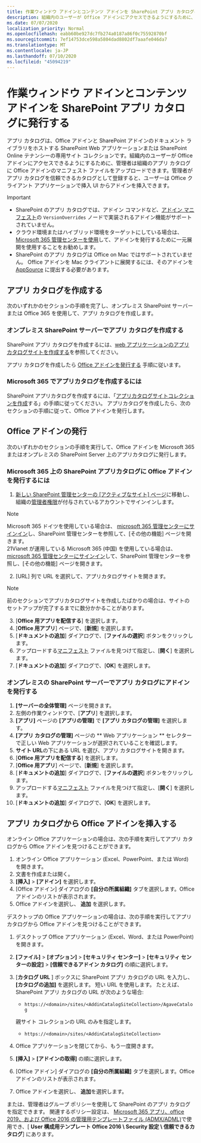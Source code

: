 ```yaml
---
title: 作業ウィンドウ アドインとコンテンツ アドインを SharePoint アプリ カタログに発行する
description: 組織内のユーザーが Office アドインにアクセスできるようにするために、管理者は組織のアプリ カタログに Office アドインのマニフェスト ファイルをアップロードできます。
ms.date: 07/07/2020
localization_priority: Normal
ms.openlocfilehash: eabb60be927dc7fb274a0187a86f0c75592870bf
ms.sourcegitcommit: 7ef14753dce598a5804dad8802df7aaafe046da7
ms.translationtype: MT
ms.contentlocale: ja-JP
ms.lasthandoff: 07/10/2020
ms.locfileid: "45094219"
---
```

# <a name="publish-task-pane-and-content-add-ins-to-a-sharepoint-app-catalog"></a>作業ウィンドウ アドインとコンテンツ アドインを SharePoint アプリ カタログに発行する

アプリ カタログは、Office アドインと SharePoint アドインのドキュメント ライブラリをホストする SharePoint Web アプリケーションまたは SharePoint Online テナンシーの専用サイト コレクションです。組織内のユーザーが Office アドインにアクセスできるようにするために、管理者は組織のアプリ カタログに Office アドインのマニフェスト ファイルをアップロードできます。管理者がアプリ カタログを信頼できるカタログとして登録すると、ユーザーは Office クライアント アプリケーションで挿入 UI からアドインを挿入できます。

> [!IMPORTANT]
> - SharePoint のアプリ カタログでは、アドイン コマンドなど、[アドイン マニフェスト](../develop/add-in-manifests.md)の `VersionOverrides` ノードで実装されるアドイン機能がサポートされていません。
> - クラウド環境またはハイブリッド環境をターゲットにしている場合は、 [Microsoft 365 管理センターを使用](../publish/centralized-deployment.md)して、アドインを発行するために一元展開を使用することをお勧めします。
> - SharePoint のアプリ カタログは Office on Mac ではサポートされていません。 Office アドインを Mac クライアントに展開するには、そのアドインを [AppSource](/office/dev/store/submit-to-the-office-store) に提出する必要があります。

## <a name="create-an-app-catalog"></a>アプリ カタログを作成する

次のいずれかのセクションの手順を完了し、オンプレミス SharePoint サーバーまたは Office 365 を使用して、アプリ カタログを作成します。

### <a name="to-create-an-app-catalog-for-on-premises-sharepoint-server"></a>オンプレミス SharePoint サーバーでアプリ カタログを作成する

SharePoint アプリ カタログを作成するには、[web アプリケーションのアプリ カタログサイトを作成する](/sharepoint/administration/manage-the-app-catalog)を参照してください。

アプリ カタログを作成したら [Office アドインを発行する](#publish-an-office-add-in) 手順に従います。

### <a name="to-create-an-app-catalog-on-microsoft-365"></a>Microsoft 365 でアプリカタログを作成するには

SharePoint アプリカタログを作成するには、「[アプリカタログサイトコレクションを作成](/sharepoint/use-app-catalog#step-1-create-the-app-catalog-site-collection)する」の手順に従ってください。 アプリカタログを作成したら、次のセクションの手順に従って、Office アドインを発行します。

## <a name="publish-an-office-add-in"></a>Office アドインの発行

次のいずれかのセクションの手順を実行して、Office アドインを Microsoft 365 またはオンプレミスの SharePoint Server 上のアプリカタログに発行します。

### <a name="to-publish-an-office-add-in-to-a-sharepoint-app-catalog-on-microsoft-365"></a>Microsoft 365 上の SharePoint アプリカタログに Office アドインを発行するには

1. [新しい SharePoint 管理センターの [アクティブなサイト] ページ](https://admin.microsoft.com/sharepoint?page=siteManagement&modern=true)に移動し、組織の[管理者権限](/sharepoint/sharepoint-admin-role)が付与されているアカウントでサインインします。

>[!NOTE]
>Microsoft 365 ドイツを使用している場合は、 [microsoft 365 管理センターにサインイン](https://go.microsoft.com/fwlink/p/?linkid=848041)し、SharePoint 管理センターを参照して、[その他の機能] ページを開きます。 <br>21Vianet が運用している Microsoft 365 (中国) を使用している場合は、 [microsoft 365 管理センターにサインイン](https://go.microsoft.com/fwlink/p/?linkid=850627)して、SharePoint 管理センターを参照し、[その他の機能] ページを開きます。
 
2. [URL] 列で URL を選択して、アプリカタログサイトを開きます。 

>[!NOTE]
>前のセクションでアプリカタログサイトを作成したばかりの場合は、サイトのセットアップが完了するまでに数分かかることがあります。

3. [**Office 用アプリを配信する**] を選択します。
4. [**Office 用アプリ**] ページで、[**新規**] を選択します。
5. [**ドキュメントの追加**] ダイアログで、[**ファイルの選択**] ボタンをクリックします。
6. アップロードする[マニフェスト](../develop/add-in-manifests.md) ファイルを見つけて指定し、[**開く**] を選択します。
7. [**ドキュメントの追加**] ダイアログで、[**OK**] を選択します。

### <a name="to-publish-an-add-in-to-an-app-catalog-with-on-premises-sharepoint-server"></a>オンプレミスの SharePoint サーバーでアプリ カタログにアドインを発行する

1. **[サーバーの全体管理]** ページを開きます。
2. 左側の作業ウィンドウで、[**アプリ**] を選択します。
3. **[アプリ]** ページの **[アプリの管理]** で **[アプリ カタログの管理]** を選択します。
4. **[アプリ カタログの管理]** ページの ** Web アプリケーション ** セレクターで正しい Web アプリケーションが選択されていることを確認します。
5. **サイト URL**の下にある URL を選び、アプリ カタログサイトを開きます。
6. [**Office 用アプリを配信する**] を選択します。
7. [**Office 用アプリ**] ページで、[**新規**] を選択します。
8. [**ドキュメントの追加**] ダイアログで、[**ファイルの選択**] ボタンをクリックします。
9. アップロードする[マニフェスト](../develop/add-in-manifests.md) ファイルを見つけて指定し、[**開く**] を選択します。
10. [**ドキュメントの追加**] ダイアログで、[**OK**] を選択します。

## <a name="insert-office-add-ins-from-the-app-catalog"></a>アプリ カタログから Office アドインを挿入する

オンライン Office アプリケーションの場合は、次の手順を実行してアプリ カタログから Office アドインを見つけることができます。

1. オンライン Office アプリケーション (Excel、PowerPoint、または Word) を開きます。
2. 文書を作成または開く。
3. **[挿入]** > **[アドイン]** を選択します。
4. [Office アドイン] ダイアログの **[自分の所属組織]** タブを選択します。Office アドインのリストが表示されます。
5. Office アドインを選択し、 **追加** を選択します。

デスクトップの Office アプリケーションの場合は、次の手順を実行してアプリ カタログから Office アドインを見つけることができます。

1. デスクトップ Office アプリケーション (Excel、Word、または PowerPoint) を開きます。
2. **[ファイル]**  >  **[オプション]**  >  **[セキュリティ センター]**  >  **[セキュリティ センターの設定]**  >  **[信頼できるアドイン カタログ]** の順に選択します。
3. [**カタログ URL** ] ボックスに SharePoint アプリ カタログの URL を入力し、**[カタログの追加]** を選択します。
    短い URL を使用します。 たとえば、SharePoint アプリ カタログの URL が次のような場合:
    - `https://<domain>/sites/<AddinCatalogSiteCollection>/AgaveCatalog`
    
    親サイト コレクションの URL のみを指定します。
    - `https://<domain>/sites/<AddinCatalogSiteCollection>`
4. Office アプリケーションを閉じてから、もう一度開きます。
5. **[挿入]** > **[アドインの取得]** の順に選択します。
4. [Office アドイン] ダイアログの **[自分の所属組織]** タブを選択します。Office アドインのリストが表示されます。
5. Office アドインを選択し、 **追加**を選択します。

または、管理者はグループ ポリシーを使用して SharePoint のアプリ カタログを指定できます。 関連するポリシー設定は、 [Microsoft 365 アプリ、office 2019、および Office 2016 の管理用テンプレートファイル (ADMX/ADML)](https://www.microsoft.com/download/details.aspx?id=49030)で使用でき、[ **User 構成用テンプレート Office 2016 \ Security 設定 \ 信頼できるカタログ**] にあります。
